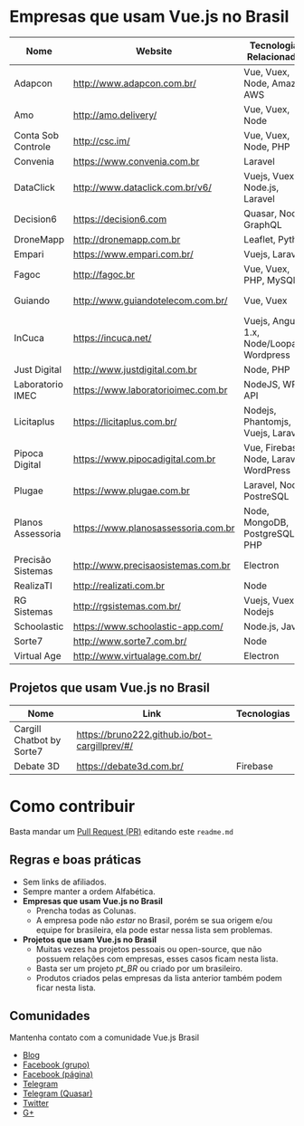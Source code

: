 # Empresas que usam Vue.js no Brasil

Nome | Website | Tecnologias Relacionadas | Cidade
------------ | ------- | ------------ | -------
Adapcon | http://www.adapcon.com.br/ | Vue, Vuex, Node, Amazon AWS | Jaraguá do Sul/SC
Amo | http://amo.delivery/ | Vue, Vuex, Node | Chapecó/RS
Conta Sob Controle | http://csc.im/ | Vue, Vuex, Node, PHP | Astolfo Dutra/MG
Convenia | https://www.convenia.com.br | Laravel
DataClick | http://www.dataclick.com.br/v6/ | Vuejs, Vuex, Node.js, Laravel | Itajai/SC
Decision6 | https://decision6.com | Quasar, Node, GraphQL | Rio de Janeiro
DroneMapp | http://dronemapp.com.br | Leaflet, Python | Curitiba/PR
Empari | https://www.empari.com.br/ | Vuejs, Laravel | Maringá-PR
Fagoc | http://fagoc.br | Vue, Vuex, PHP, MySQL | Ubá/MG
Guiando | http://www.guiandotelecom.com.br/ | Vue, Vuex | Juiz de Fora/MG
InCuca | https://incuca.net/ | Vuejs, Angular 1.x, Node/Loopack, Wordpress
Just Digital | http://www.justdigital.com.br | Node, PHP
Laboratorio IMEC | https://www.laboratorioimec.com.br | NodeJS, WP-API | Custódia/PE 
Licitaplus | https://licitaplus.com.br/ | Nodejs, Phantomjs, Vuejs, Laravel | Maringá-PR
Pipoca Digital | https://www.pipocadigital.com.br | Vue, Firebase, Node, Laravel, WordPress | Rio de Janeiro/RJ
Plugae | https://www.plugae.com.br | Laravel, Node, PostreSQL
Planos Assessoria | https://www.planosassessoria.com.br | Node, MongoDB, PostgreSQL, PHP
Precisão Sistemas | http://www.precisaosistemas.com.br | Electron
RealizaTI | http://realizati.com.br | Node
RG Sistemas | http://rgsistemas.com.br/ | Vuejs, Vuex, Nodejs
Schoolastic | https://www.schoolastic-app.com/ | Node.js, Java
Sorte7 | http://www.sorte7.com.br/ | Node
Virtual Age | http://www.virtualage.com.br/ | Electron 
## Projetos que usam Vue.js no Brasil


Nome | Link | Tecnologias
------------ | ------- | ------------
Cargill Chatbot by Sorte7 | https://bruno222.github.io/bot-cargillprev/#/
Debate 3D | https://debate3d.com.br/ | Firebase


# Como contribuir

Basta mandar um [Pull Request (PR)](https://blog.da2k.com.br/2015/02/04/git-e-github-do-clone-ao-pull-request/) editando este `readme.md`

## Regras e boas práticas
- Sem links de afiliados.
- Sempre manter a ordem Alfabética.
- **Empresas que usam Vue.js no Brasil**
  - Prencha todas as Colunas.
  - A empresa pode não *estar* no Brasil, porém se sua origem e/ou equipe for brasileira, ela pode estar nessa lista sem problemas.
- **Projetos que usam Vue.js no Brasil**
  - Muitas vezes ha projetos pessoais ou open-source, que não possuem relações com empresas, esses casos ficam nesta lista.
  - Basta ser um projeto *pt_BR* ou criado por um brasileiro.
  - Produtos criados pelas empresas da lista anterior também podem ficar nesta lista.

## Comunidades
Mantenha contato com a comunidade Vue.js Brasil

- [Blog](http://www.vuejs-brasil.com.br)
- [Facebook (grupo)](https://www.facebook.com/groups/vuejsbr/)
- [Facebook (página)](https://www.facebook.com/vuejsbrasil/)
- [Telegram](https://t.me/vuejsbrasil)
- [Telegram (Quasar)](https://t.me/quasarframeworkbrasil)
- [Twitter](https://t.me/quasarframeworkbrasil)
- [G+](https://plus.google.com/communities/104012886918830494146)
